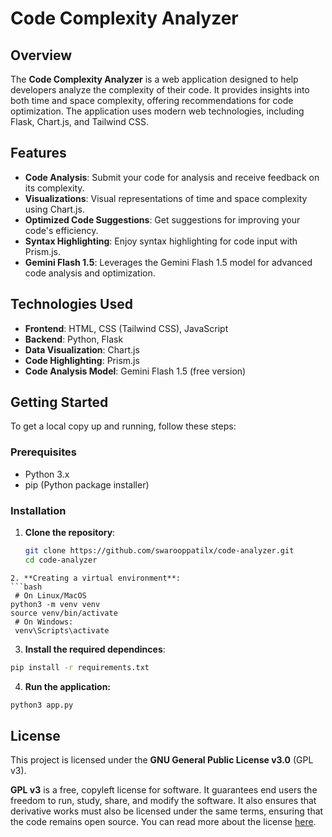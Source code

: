 # Code Complexity Analyzer

## Overview

The **Code Complexity Analyzer** is a web application designed to help developers analyze the complexity of their code. It provides insights into both time and space complexity, offering recommendations for code optimization. The application uses modern web technologies, including Flask, Chart.js, and Tailwind CSS.

## Features

- **Code Analysis**: Submit your code for analysis and receive feedback on its complexity.
- **Visualizations**: Visual representations of time and space complexity using Chart.js.
- **Optimized Code Suggestions**: Get suggestions for improving your code's efficiency.
- **Syntax Highlighting**: Enjoy syntax highlighting for code input with Prism.js.
- **Gemini Flash 1.5**: Leverages the Gemini Flash 1.5 model for advanced code analysis and optimization.

## Technologies Used

- **Frontend**: HTML, CSS (Tailwind CSS), JavaScript
- **Backend**: Python, Flask
- **Data Visualization**: Chart.js
- **Code Highlighting**: Prism.js
- **Code Analysis Model**: Gemini Flash 1.5 (free version)

## Getting Started

To get a local copy up and running, follow these steps:

### Prerequisites

- Python 3.x
- pip (Python package installer)

### Installation

1. **Clone the repository**:
   ```bash
   git clone https://github.com/swarooppatilx/code-analyzer.git
   cd code-analyzer
```
2. **Creating a virtual environment**:
```bash
 # On Linux/MacOS
python3 -m venv venv
source venv/bin/activate 
 # On Windows:
 venv\Scripts\activate
```

3. **Install the required dependinces**:
```bash
pip install -r requirements.txt
```

4. **Run the application:**
```bash
python3 app.py
```


## License

This project is licensed under the **GNU General Public License v3.0** (GPL v3).

**GPL v3** is a free, copyleft license for software. It guarantees end users the freedom to run, study, share, and modify the software. It also ensures that derivative works must also be licensed under the same terms, ensuring that the code remains open source. You can read more about the license [here](https://www.gnu.org/licenses/gpl-3.0.en.html).